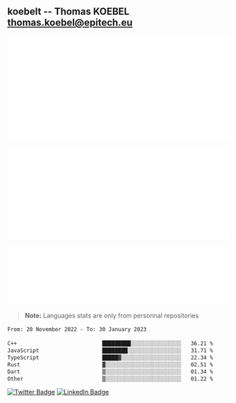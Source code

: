 ## koebelt -- Thomas KOEBEL <thomas.koebel@epitech.eu>

<!-- On github since 2018-->


![Metrics](/metrics.classic.svg)



<!--![Metrics](/metrics.plugin.introduction.repository.svg)-->
![Metrics](/metrics.plugin.isocalendar.svg)



![Metrics](/metrics.plugin.languages.svg)

> **Note:** Languages stats are only from personnal repositories

<!--START_SECTION:waka-->

```text
From: 20 November 2022 - To: 30 January 2023

C++                           █████████░░░░░░░░░░░░░░░░   36.21 %
JavaScript                    ████████░░░░░░░░░░░░░░░░░   31.71 %
TypeScript                    █████▓░░░░░░░░░░░░░░░░░░░   22.34 %
Rust                          ▓░░░░░░░░░░░░░░░░░░░░░░░░   02.51 %
Dart                          ▒░░░░░░░░░░░░░░░░░░░░░░░░   01.34 %
Other                         ▒░░░░░░░░░░░░░░░░░░░░░░░░   01.22 %
```

<!--END_SECTION:waka-->

[![Twitter Badge](https://img.shields.io/badge/Twitter-Profile-informational?style=flat&logo=twitter&logoColor=white&color=1CA2F1)](https://twitter.com/jesuis_roux)
[![LinkedIn Badge](https://img.shields.io/badge/LinkedIn-Profile-informational?style=flat&logo=linkedin&logoColor=white&color=0D76A8)](https://www.linkedin.com/in/koebelt/)
